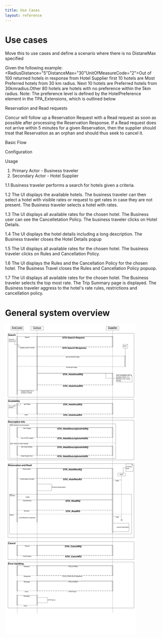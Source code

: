 ```yaml
---
title: Use Cases
layout: reference
---
```




# Use cases


Move this to use cases and define a scenario where there is no DistaneMax specified

Given the following example: <RadiusDistance="5"DistanceMax="30"UnitOfMeasureCode="2">Out of 100 returned hotels in response from Hotel Supplier first 10 hotels are Most Preferred hotels from 30 km radius. Next 10 hotels are Preferred hotels from 30kmradius.Other 80 hotels are hotels with no preference within the 5km radius. Note: The preference level is defined by the HotelPreference element in the TPA_Extensions, which is outlined below


Reservation and Read requests

Concur will follow up a Reservation Request with a Read request as soon as possible after processing the Reservation Response. If a Read request does not arrive within 5 minutes for a given Reservation, then the supplier should treat that Reservation as an orphan and should thus seek to cancel it.



Basic Flow

Configuration


Usage

1. Primary Actor - Business traveler
2. Secondary Actor - Hotel Supplier

1.1 Business traveler performs a search for hotels given a criteria.  

1.2 The UI displays the available hotels.  The business traveler can then select a hotel with visible rates or request to get rates in case they are not present.  The Business traveler selects a hotel with rates.

1.3 The UI displays all available rates for the chosen hotel.  The Business user can see the Cancelletation Policy.  The business traveler clicks on Hotel Details.

1.4 The UI displays the hotel details including a long description.  The Business traveler closes the Hotel Details popup


1.5 The UI displays all available rates for the chosen hotel. The business traveler clicks on Rules and Cancellation Policy.

1.6 The UI displays the Rules and the Cancellation Policy for the chosen hotel.  The Business Travel closes the Rules and Cancellation Policy popuop.

1.7 The UI displays all available rates for the chosen hotel.  The Business traveler selects the top most rate.  The Trip Summary page is displayed.  The Business traveler aggress to the hotel's rate rules, restrictions and cancellation policy.  









 
# General system overview 

![./media/image1.png](./images/diagrams/hs2-sequence-diagram.png)
